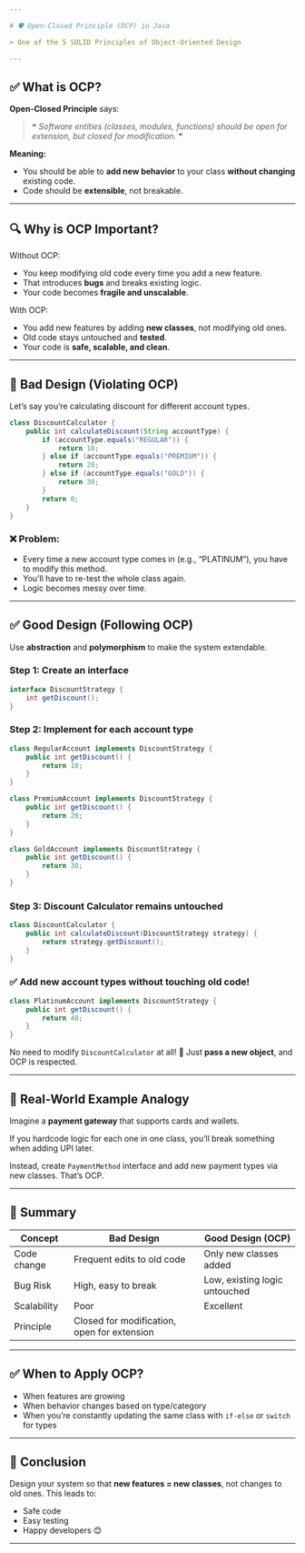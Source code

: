 ```yaml
---

# 🛡️ Open-Closed Principle (OCP) in Java

> One of the 5 SOLID Principles of Object-Oriented Design

---
```


## ✅ What is OCP?

**Open-Closed Principle** says:

> ❝ *Software entities (classes, modules, functions) should be open for extension, but closed for modification.* ❞

**Meaning:**

* You should be able to **add new behavior** to your class **without changing** existing code.
* Code should be **extensible**, not breakable.

---

## 🔍 Why is OCP Important?

Without OCP:

* You keep modifying old code every time you add a new feature.
* That introduces **bugs** and breaks existing logic.
* Your code becomes **fragile and unscalable**.

With OCP:

* You add new features by adding **new classes**, not modifying old ones.
* Old code stays untouched and **tested**.
* Your code is **safe, scalable, and clean**.

---

## 🚫 Bad Design (Violating OCP)

Let’s say you’re calculating discount for different account types.

```java
class DiscountCalculator {
    public int calculateDiscount(String accountType) {
        if (accountType.equals("REGULAR")) {
            return 10;
        } else if (accountType.equals("PREMIUM")) {
            return 20;
        } else if (accountType.equals("GOLD")) {
            return 30;
        }
        return 0;
    }
}
```

### ❌ Problem:

* Every time a new account type comes in (e.g., “PLATINUM”), you have to modify this method.
* You’ll have to re-test the whole class again.
* Logic becomes messy over time.

---

## ✅ Good Design (Following OCP)

Use **abstraction** and **polymorphism** to make the system extendable.

### Step 1: Create an interface

```java
interface DiscountStrategy {
    int getDiscount();
}
```

### Step 2: Implement for each account type

```java
class RegularAccount implements DiscountStrategy {
    public int getDiscount() {
        return 10;
    }
}

class PremiumAccount implements DiscountStrategy {
    public int getDiscount() {
        return 20;
    }
}

class GoldAccount implements DiscountStrategy {
    public int getDiscount() {
        return 30;
    }
}
```

### Step 3: Discount Calculator remains untouched

```java
class DiscountCalculator {
    public int calculateDiscount(DiscountStrategy strategy) {
        return strategy.getDiscount();
    }
}
```

### ✅ Add new account types without touching old code!

```java
class PlatinumAccount implements DiscountStrategy {
    public int getDiscount() {
        return 40;
    }
}
```

No need to modify `DiscountCalculator` at all! 🎉
Just **pass a new object**, and OCP is respected.

---

## 🧠 Real-World Example Analogy

Imagine a **payment gateway** that supports cards and wallets.

If you hardcode logic for each one in one class, you’ll break something when adding UPI later.

Instead, create `PaymentMethod` interface and add new payment types via new classes. That’s OCP.

---

## 🧩 Summary

| Concept     | Bad Design                                  | Good Design (OCP)             |
| ----------- | ------------------------------------------- | ----------------------------- |
| Code change | Frequent edits to old code                  | Only new classes added        |
| Bug Risk    | High, easy to break                         | Low, existing logic untouched |
| Scalability | Poor                                        | Excellent                     |
| Principle   | Closed for modification, open for extension |                               |

---

## ✅ When to Apply OCP?

* When features are growing
* When behavior changes based on type/category
* When you’re constantly updating the same class with `if-else` or `switch` for types

---

## 💬 Conclusion

Design your system so that **new features = new classes**, not changes to old ones.
This leads to:

* Safe code
* Easy testing
* Happy developers 😊

---

